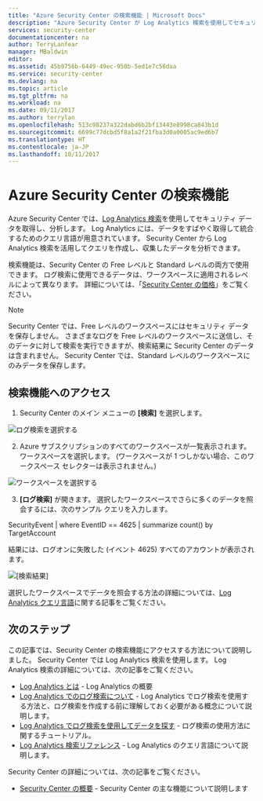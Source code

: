 ```yaml
---
title: "Azure Security Center の検索機能 | Microsoft Docs"
description: "Azure Security Center が Log Analytics 検索を使用してセキュリティ データを取得し、分析するしくみについて説明します。"
services: security-center
documentationcenter: na
author: TerryLanfear
manager: MBaldwin
editor: 
ms.assetid: 45b9756b-6449-49ec-950b-5ed1e7c56daa
ms.service: security-center
ms.devlang: na
ms.topic: article
ms.tgt_pltfrm: na
ms.workload: na
ms.date: 09/11/2017
ms.author: terrylan
ms.openlocfilehash: 513c98237a322dabd6b2bf13443e8998ca843b1d
ms.sourcegitcommit: 6699c77dcbd5f8a1a2f21fba3d0a0005ac9ed6b7
ms.translationtype: HT
ms.contentlocale: ja-JP
ms.lasthandoff: 10/11/2017
---
```

# <a name="azure-security-center-search"></a>Azure Security Center の検索機能
Azure Security Center では、[Log Analytics 検索](../log-analytics/log-analytics-log-searches.md)を使用してセキュリティ データを取得し、分析します。 Log Analytics には、データをすばやく取得して統合するためのクエリ言語が用意されています。 Security Center から Log Analytics 検索を活用してクエリを作成し、収集したデータを分析できます。

検索機能は、Security Center の Free レベルと Standard レベルの両方で使用できます。  ログ検索に使用できるデータは、ワークスペースに適用されるレベルによって異なります。  詳細については、「[Security Center の価格](../security-center/security-center-pricing.md)」をご覧ください。


> [!NOTE]
> Security Center では、Free レベルのワークスペースにはセキュリティ データを保存しません。 さまざまなログを Free レベルのワークスペースに送信し、そのデータに対して検索を実行できますが、検索結果に Security Center のデータは含まれません。 Security Center では、Standard レベルのワークスペースにのみデータを保存します。
>
>

## <a name="access-search"></a>検索機能へのアクセス
1. Security Center のメイン メニューの **[検索]** を選択します。

  ![ログ検索を選択する][1]

2. Azure サブスクリプションのすべてのワークスペースが一覧表示されます。 ワークスペースを選択します。 (ワークスペースが 1 つしかない場合、このワークスペース セレクターは表示されません。)

  ![ワークスペースを選択する][2]

3. **[ログ検索]** が開きます。 選択したワークスペースでさらに多くのデータを照会するには、次のサンプル クエリを入力します。

  SecurityEvent | where EventID == 4625 | summarize count() by TargetAccount

  結果には、ログオンに失敗した (イベント 4625) すべてのアカウントが表示されます。

  ![[検索結果]][3]

選択したワークスペースでデータを照会する方法の詳細については、[Log Analytics クエリ言語](../log-analytics/log-analytics-search-reference.md)に関する記事をご覧ください。

## <a name="next-steps"></a>次のステップ
この記事では、Security Center の検索機能にアクセスする方法について説明しました。 Security Center では Log Analytics 検索を使用します。 Log Analytics 検索の詳細については、次の記事をご覧ください。

- [Log Analytics とは](../log-analytics/log-analytics-overview.md) - Log Analytics の概要
- [Log Analytics でのログ検索について](../log-analytics/log-analytics-log-search-new.md) - Log Analytics でログ検索を使用する方法と、ログ検索を作成する前に理解しておく必要がある概念について説明します。
- [Log Analytics でログ検索を使用してデータを探す](../log-analytics/log-analytics-log-searches.md) - ログ検索の使用方法に関するチュートリアル。
- [Log Analytics 検索リファレンス](../log-analytics/log-analytics-search-reference.md) - Log Analytics のクエリ言語について説明します。

Security Center の詳細については、次の記事をご覧ください。

- [Security Center の概要](security-center-intro.md) - Security Center の主な機能について説明します

<!--Image references-->
[1]: ./media/security-center-search/search.png
[2]: ./media/security-center-search/workspace-selector.png
[3]: ./media/security-center-search/log-search.png
